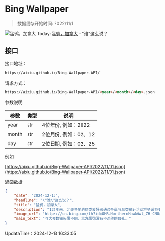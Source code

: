 # Bing Wallpaper

> 数据缓存开始时间: 2022/11/1

![猛鸮，加拿大](https://cn.bing.com/th?id=OHR.NorthernHawkOwl_ZH-CN8408027305_1920x1080.webp)
Today: [猛鸮，加拿大](https://cn.bing.com/th?id=OHR.NorthernHawkOwl_ZH-CN8408027305_1920x1080.webp) - "谁"这么说？

## 接口

接口地址：

```html
https://aixiu.github.io/Bing-Wallpaper-API/
```

请求方式：

```html
https://aixiu.github.io/Bing-Wallpaper-API/<year>/<month>/<day>.json
```

参数说明

| 参数 | 类型 | 说明 |
| - | - | - |
| year | str | 4位年份, 例如：2022 |
| month | str | 2位月份, 例如：02、12 |
| day | str | 2位日期, 例如：02、25 |

例如

[https://aixiu.github.io/Bing-Wallpaper-API/2022/11/01.json](https://aixiu.github.io/Bing-Wallpaper-API/2022/11/01.json)

返回数据

```json
{
    "date": "2024-12-13",
    "headline": "\"谁\"这么说？",
    "title": "猛鸮，加拿大",
    "description": "125年来，北美各地的鸟类爱好者通过圣诞节鸟类统计活动将圣诞节变成了一个充满节日气氛的“羽毛盛会”。这项一年一度的活动由鸟类学家弗兰克·查普曼创立，该活动用望远镜取代猎枪，将传统的节日狩猎聚会变成了一种环保的活动。从那时起，它就成了世界上持续时间最长的公民科学项目之一。每年12月14日至1月5日，不同年龄、不同观鸟水平的志愿者都会聚集在一起，在指定的“圆圈”区域进行调查。每个圆圈的直径为15英里，参与者会统计他们在圆圈内看到或听到的每一只鸟。这个统计结果是鸟类多样性的巨大缩影，每年会从2,500多个地点收集数据。这是一项追踪鸟类种群变化的严肃工作，为致力于保护脆弱物种的科学家提供了宝贵的数据。",
    "image_url": "https://cn.bing.com/th?id=OHR.NorthernHawkOwl_ZH-CN8408027305_1920x1080.webp",
    "main_text": "与大多数猫头鹰不同，北方鹰鸮没有不对称的耳孔。"
}
```

UpdataTime：2024-12-13 16:33:05
